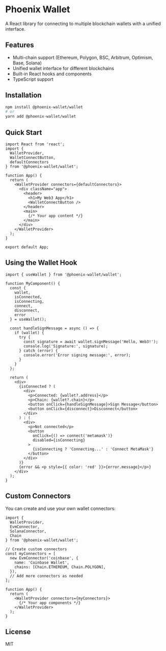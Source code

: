 # Phoenix Wallet

A React library for connecting to multiple blockchain wallets with a unified interface.

## Features

- Multi-chain support (Ethereum, Polygon, BSC, Arbitrum, Optimism, Base, Solana)
- Unified wallet interface for different blockchains
- Built-in React hooks and components
- TypeScript support

## Installation

```bash
npm install @phoenix-wallet/wallet
# or
yarn add @phoenix-wallet/wallet
```

## Quick Start

```tsx
import React from 'react';
import { 
  WalletProvider, 
  WalletConnectButton, 
  defaultConnectors 
} from '@phoenix-wallet/wallet';

function App() {
  return (
    <WalletProvider connectors={defaultConnectors}>
      <div className="app">
        <header>
          <h1>My Web3 App</h1>
          <WalletConnectButton />
        </header>
        <main>
          {/* Your app content */}
        </main>
      </div>
    </WalletProvider>
  );
}

export default App;
```

## Using the Wallet Hook

```tsx
import { useWallet } from '@phoenix-wallet/wallet';

function MyComponent() {
  const { 
    wallet, 
    isConnected, 
    isConnecting, 
    connect, 
    disconnect, 
    error 
  } = useWallet();

  const handleSignMessage = async () => {
    if (wallet) {
      try {
        const signature = await wallet.signMessage('Hello, Web3!');
        console.log('Signature:', signature);
      } catch (error) {
        console.error('Error signing message:', error);
      }
    }
  };

  return (
    <div>
      {isConnected ? (
        <div>
          <p>Connected: {wallet?.address}</p>
          <p>Chain: {wallet?.chain}</p>
          <button onClick={handleSignMessage}>Sign Message</button>
          <button onClick={disconnect}>Disconnect</button>
        </div>
      ) : (
        <div>
          <p>Not connected</p>
          <button 
            onClick={() => connect('metamask')} 
            disabled={isConnecting}
          >
            {isConnecting ? 'Connecting...' : 'Connect MetaMask'}
          </button>
        </div>
      )}
      {error && <p style={{ color: 'red' }}>{error.message}</p>}
    </div>
  );
}
```

## Custom Connectors

You can create and use your own wallet connectors:

```tsx
import { 
  WalletProvider, 
  EvmConnector, 
  SolanaConnector, 
  Chain 
} from '@phoenix-wallet/wallet';

// Create custom connectors
const myConnectors = [
  new EvmConnector('coinbase', {
    name: 'Coinbase Wallet',
    chains: [Chain.ETHEREUM, Chain.POLYGON],
  }),
  // Add more connectors as needed
];

function App() {
  return (
    <WalletProvider connectors={myConnectors}>
      {/* Your app components */}
    </WalletProvider>
  );
}
```

## License

MIT 